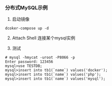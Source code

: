 ### 分布式MySQL示例

1. 启动镜像
```
dcoker-compose up -d
```

2. Attach Shell
连接某个mysql实例

3. 测试
```
# mysql -hmycat -uroot -P8066 -p
Enter password: 123456
mysql>use TESTDB;
mysql>insert into tb1(`name`) values('docker');
mysql>insert into tb1(`name`) values('php');
mysql>insert into tb1(`name`) values('mysql');
```
